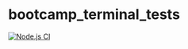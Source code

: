 # bootcamp_terminal_tests
[![Node.js CI](https://github.com/Gideon877/bootcamp_terminal_tests/actions/workflows/node.js.yml/badge.svg)](https://github.com/Gideon877/bootcamp_terminal_tests/actions/workflows/node.js.yml)

